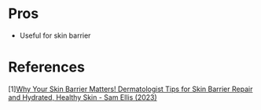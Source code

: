 # Pros
- Useful for skin barrier

# References
[1][Why Your Skin Barrier Matters! Dermatologist Tips for Skin Barrier Repair and Hydrated, Healthy Skin - Sam Ellis (2023)](https://www.youtube.com/watch?v=Ie9-NjhMQ-M)